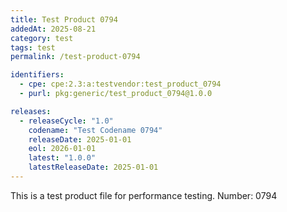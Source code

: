 ```yaml
---
title: Test Product 0794
addedAt: 2025-08-21
category: test
tags: test
permalink: /test-product-0794

identifiers:
  - cpe: cpe:2.3:a:testvendor:test_product_0794
  - purl: pkg:generic/test_product_0794@1.0.0

releases:
  - releaseCycle: "1.0"
    codename: "Test Codename 0794"
    releaseDate: 2025-01-01
    eol: 2026-01-01
    latest: "1.0.0"
    latestReleaseDate: 2025-01-01
---
```


This is a test product file for performance testing. Number: 0794

